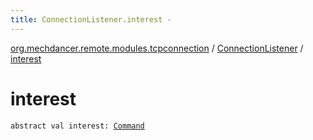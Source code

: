```yaml
---
title: ConnectionListener.interest - 
---
```


[org.mechdancer.remote.modules.tcpconnection](../index.html) / [ConnectionListener](index.html) / [interest](./interest.html)

# interest

`abstract val interest: `[`Command`](../../org.mechdancer.remote.resources/-command/index.html)